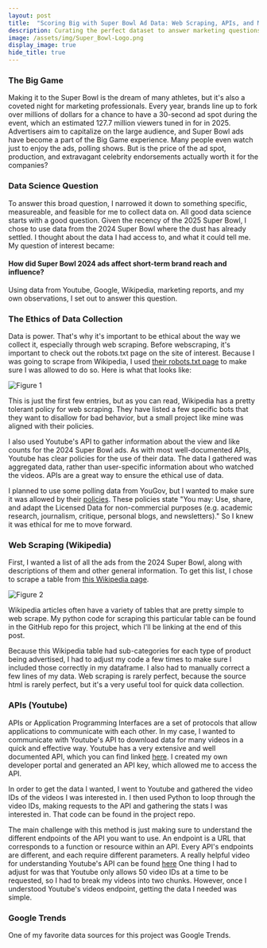 ```yaml
---
layout: post
title:  "Scoring Big with Super Bowl Ad Data: Web Scraping, APIs, and More!"
description: Curating the perfect dataset to answer marketing questions doesn't have to be complicated. In this post, I'll let you in on the techniques I used to create my Super Bowl Ad dataset.
image: /assets/img/Super_Bowl-Logo.png
display_image: true
hide_title: true
---
```

### The Big Game

Making it to the Super Bowl is the dream of many athletes, but it's also a coveted night for marketing professionals. Every year, brands line up to fork over millions of dollars for a chance to have a 30-second ad spot during the event, which an estimated 127.7 million viewers tuned in for in 2025. Advertisers aim to capitalize on the large audience, and Super Bowl ads have become a part of the Big Game experience. Many people even watch just to enjoy the ads, polling shows. But is the price of the ad spot, production, and extravagant celebrity endorsements actually worth it for the companies?

### Data Science Question

To answer this broad question, I narrowed it down to something specific, measureable, and feasible for me to collect data on. All good data science starts with a good question. Given the recency of the 2025 Super Bowl, I chose to use data from the 2024 Super Bowl where the dust has already settled. I thought about the data I had access to, and what it could tell me. My question of interest became:

#### How did Super Bowl 2024 ads affect short-term brand reach and influence?

Using data from Youtube, Google, Wikipedia, marketing reports, and my own observations, I set out to answer this question.

### The Ethics of Data Collection

Data is power. That's why it's important to be ethical about the way we collect it, especially through web scraping. Before webscraping, it's important to check out the robots.txt page on the site of interest. Because I was going to scrape from Wikipedia, I used [their robots.txt page](https://en.wikipedia.org/robots.txt) to make sure I was allowed to do so. Here is what that looks like:

![Figure 1](https://sofiadscribner.github.io/insights-unlocked-blog/assets/img/robots.png)

This is just the first few entries, but as you can read, Wikipedia has a pretty tolerant policy for web scraping. They have listed a few specific bots that they want to disallow for bad behavior, but a small project like mine was aligned with their policies.

I also used Youtube's API to gather information about the view and like counts for the 2024 Super Bowl ads. As with most well-documented APIs, Youtube has clear policies for the use of their data. The data I gathered was aggregated data, rather than user-specific information about who watched the videos. APIs are a great way to ensure the ethical use of data.

I planned to use some polling data from YouGov, but I wanted to make sure it was allowed by their [policies](https://business.yougov.com/public-data-license). These policies state "You may: Use, share, and adapt the Licensed Data for non-commercial purposes (e.g. academic research, journalism, critique, personal blogs, and newsletters)." So I knew it was ethical for me to move forward.

### Web Scraping (Wikipedia)

First, I wanted a list of all the ads from the 2024 Super Bowl, along with descriptions of them and other general information. To get this list, I chose to scrape a table from [this Wikipedia page](https://en.wikipedia.org/wiki/List_of_Super_Bowl_commercials). 

![Figure 2](https://sofiadscribner.github.io/insights-unlocked-blog/assets/img/wikipedia.png)

Wikipedia articles often have a variety of tables that are pretty simple to web scrape. My python code for scraping this particular table can be found in the GitHub repo for this project, which I'll be linking at the end of this post. 

Because this Wikipedia table had sub-categories for each type of product being advertised, I had to adjust my code a few times to make sure I included those correctly in my dataframe. I also had to manually correct a few lines of my data. Web scraping is rarely perfect, because the source html is rarely perfect, but it's a very useful tool for quick data collection.

### APIs (Youtube)

APIs or Application Programming Interfaces are a set of protocols that allow applications to communicate with each other. In my case, I wanted to communicate with Youtube's API to download data for many videos in a quick and effective way. Youtube has a very extensive and well documented API, which you can find linked [here](https://developers.google.com/youtube/v3/docs/). I created my own developer portal and generated an API key, which allowed me to access the API.

In order to get the data I wanted, I went to Youtube and gathered the video IDs of the videos I was interested in. I then used Python to loop through the video IDs, making requests to the API and gathering the stats I was interested in. That code can be found in the project repo.

The main challenge with this method is just making sure to understand the different endpoints of the API you want to use. An endpoint is a URL that corresponds to a function or resource within an API. Every API's endpoints are different, and each require different parameters. A really helpful video for understanding Youtube's API can be found [here](https://youtu.be/D56_Cx36oGY?si=em14cpnwbhVNsQjj) One thing I had to adjust for was that Youtube only allows 50 video IDs at a time to be requested, so I had to break my videos into two chunks. However, once I understood Youtube's videos endpoint, getting the data I needed was simple.

### Google Trends

One of my favorite data sources for this project was Google Trends.